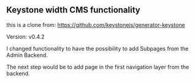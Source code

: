 ## Keystone width CMS functionality

this is a clone from:
https://github.com/keystonejs/generator-keystone

Version: v0.4.2

I changed functionality to have the possibility to add Subpages from the Admin Backend.

The next step would be to add page in the first navigation layer from the backend.
